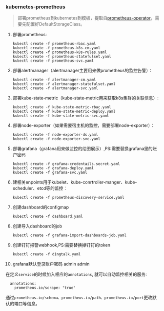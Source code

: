 ### kubernetes-prometheus

>部署prometheus到kubernetes到模板，提取自[prometheus-operator](https://github.com/coreos/prometheus-operator)，需要先配置好DefaultStorageClass。

1. 部署prometheus:

    ```
    kubectl create -f prometheus-rbac.yaml
    kubectl create -f prometheus-k8s-cm.yaml
    kubectl create -f prometheus-k8s-rules.yaml
    kubectl create -f prometheus-statefulset.yaml
    kubectl create -f prometheus-svc.yaml
    ```

2. 部署alertmanager（alertmanager主要用来做prometheus的监控告警）：

    ```
    kubectl create -f alertmanager-cm.yaml
    kubectl create -f alertmanager-statefulset.yaml
    kubectl create -f alertmanager-svc.yaml
    ```

3. 部署kube-state-metric（kube-state-metric用来获取k8s集群的关联信息）:

    ```
    kubectl create -f kube-state-metric-rbac.yaml
    kubectl create -f kube-state-metric-deploy.yaml
    kubectl create -f kube-state-metric-svc.yaml
    ```

4. 部署node-exporter（如果需要宿主机的监控，需要部署node-exporter）：

     ```
     kubectl create -f node-exporter-ds.yaml
     kubectl create -f node-exporter-svc.yaml
     ```

5. 部署grafana（grafana用来做监控的绘图展示）,PS:需要替换grafana里的账户密码

    ```
    kubectl create -f grafana-credentails.secret.yaml
    kubectl create -f grafana-deploy.yaml
    kubectl create -f grafana-svc.yaml
    ```

6. 建相关enpoints用于kubelet、kube-conrtroller-manger、kube-scheduler、etcd等的监控：

    ```
    kubectl create -f prometheus-discovery-service.yaml
    ```

7. 创建dashboard的configmap
	```
	kubectl create -f dashboard.yaml
	```
8. 创建导入dashboard的job
	```
	kubectl create -f grafana-import-dashboards-job.yaml
	```
9. 创建钉钉报警webhook,PS:需要替换掉钉钉的token
	```
	kubectl create -f dingtalk.yaml
	```

10. grafana默认登录账户密码 admin admin

在定义`service`的时候加入相应的`annotations`, 就可以自动监控相关的服务:

```
  annotations:
    prometheus.io/scrape: "true"
```

通过`prometheus.io/schema、prometheus.io/path、prometheus.io/port`更改默认的端口等信息。
